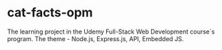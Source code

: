 # cat-facts-opm
The learning project in the Udemy Full-Stack Web Development course`s program. The theme - Node.js, Express.js, API, Embedded JS.
